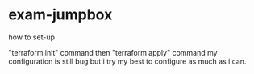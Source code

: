 # exam-jumpbox

how to set-up

"terraform init" command
then
"terraform apply" command
my configuration is still bug but i try my best to configure as much as i can.
